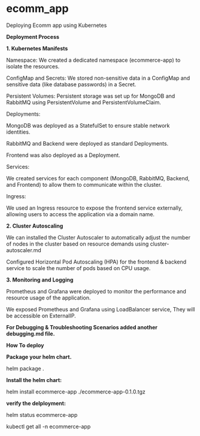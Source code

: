 # ecomm_app
Deploying Ecomm app using Kubernetes

**Deployment Process**

**1. Kubernetes Manifests**

Namespace: We created a dedicated namespace (ecommerce-app) to isolate the resources.

ConfigMap and Secrets: We stored non-sensitive data in a ConfigMap and sensitive data (like database passwords) in a Secret.

Persistent Volumes: Persistent storage was set up for MongoDB and RabbitMQ using PersistentVolume and PersistentVolumeClaim.

Deployments:

MongoDB was deployed as a StatefulSet to ensure stable network identities.


RabbitMQ and Backend were deployed as standard Deployments.

Frontend was also deployed as a Deployment.

Services:

We created services for each component (MongoDB, RabbitMQ, Backend, and Frontend) to allow them to communicate within the cluster.

Ingress: 

We used an Ingress resource to expose the frontend service externally, allowing users to access the application via a domain name.

**2. Cluster Autoscaling**

We can installed the Cluster Autoscaler to automatically adjust the number of nodes in the cluster based on resource demands using cluster-autoscaler.md

Configured Horizontal Pod Autoscaling (HPA) for the frontend & backend service to scale the number of pods based on CPU usage.

**3. Monitoring and Logging**

Prometheus and Grafana were deployed to monitor the performance and resource usage of the application.

We exposed Prometheus and Grafana using LoadBalancer service, They will be accessible on ExternalIP.

**For Debugging & Troubleshooting Scenarios added another debugging.md file.**




**How To deploy**

**Package your helm chart.**

helm package .


**Install the helm chart:**

helm install ecommerce-app ./ecommerce-app-0.1.0.tgz


**verify the delployment:**

helm status ecommerce-app

kubectl get all -n ecommerce-app

